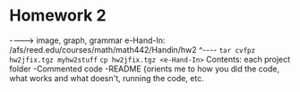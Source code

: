 Homework 2
==========
----> image, graph, grammar
e-Hand-In: /afs/reed.edu/courses/math/math442/Handin/hw2
  ^---- `tar cvfpz hw2jfix.tgz myhw2stuff`
        `cp hw2jfix.tgz <e-Hand-In>`
  Contents: each project folder
    -Commented code
    -README {orients me to how you did the code, what works and what doesn't, running the code, etc.
